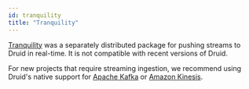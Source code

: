 ```yaml
---
id: tranquility
title: "Tranquility"
---
```


<!--
  ~ Licensed to the Apache Software Foundation (ASF) under one
  ~ or more contributor license agreements.  See the NOTICE file
  ~ distributed with this work for additional information
  ~ regarding copyright ownership.  The ASF licenses this file
  ~ to you under the Apache License, Version 2.0 (the
  ~ "License"); you may not use this file except in compliance
  ~ with the License.  You may obtain a copy of the License at
  ~
  ~   http://www.apache.org/licenses/LICENSE-2.0
  ~
  ~ Unless required by applicable law or agreed to in writing,
  ~ software distributed under the License is distributed on an
  ~ "AS IS" BASIS, WITHOUT WARRANTIES OR CONDITIONS OF ANY
  ~ KIND, either express or implied.  See the License for the
  ~ specific language governing permissions and limitations
  ~ under the License.
  -->

[Tranquility](https://github.com/druid-io/tranquility/) was a separately distributed package for pushing
streams to Druid in real-time. It is not compatible with recent versions of Druid.

For new projects that require streaming ingestion, we recommend using Druid's native support for
[Apache Kafka](../development/extensions-core/kafka-ingestion.md) or
[Amazon Kinesis](../development/extensions-core/kinesis-ingestion.md).
